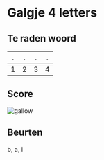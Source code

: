 # Galgje 4 letters

## Te raden woord

|.|.|.|.|
|-|-|-|-|
|1|2|3|4|

## Score
![gallow](./images/3.png)

## Beurten
b, a, i